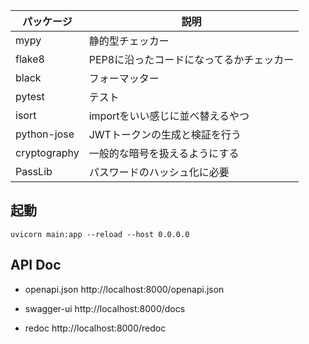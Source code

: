 |パッケージ|説明|
|---|---|
|mypy|静的型チェッカー|
|flake8|PEP8に沿ったコードになってるかチェッカー|
|black|フォーマッター|
|pytest|テスト|
|isort|importをいい感じに並べ替えるやつ|
|python-jose|JWTトークンの生成と検証を行う|
|cryptography|一般的な暗号を扱えるようにする|
|PassLib|パスワードのハッシュ化に必要|

## 起動

```shell
uvicorn main:app --reload --host 0.0.0.0
```

## API Doc
- openapi.json
http://localhost:8000/openapi.json

- swagger-ui
http://localhost:8000/docs

- redoc
http://localhost:8000/redoc
